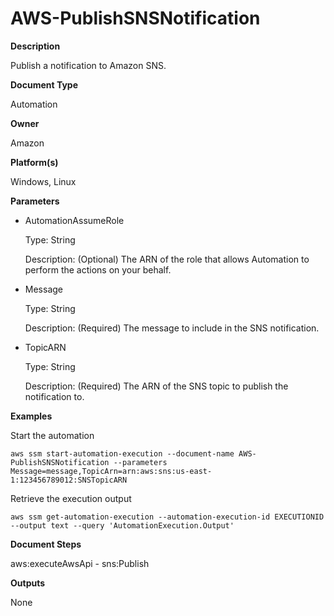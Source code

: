 # AWS\-PublishSNSNotification<a name="automation-aws-publishsnsnotification"></a>

**Description**

Publish a notification to Amazon SNS\.

**Document Type**

Automation

**Owner**

Amazon

**Platform\(s\)**

Windows, Linux

**Parameters**
+ AutomationAssumeRole

  Type: String

  Description: \(Optional\) The ARN of the role that allows Automation to perform the actions on your behalf\.
+ Message

  Type: String

  Description: \(Required\) The message to include in the SNS notification\.
+ TopicARN

  Type: String

  Description: \(Required\) The ARN of the SNS topic to publish the notification to\.

**Examples**

Start the automation

```
aws ssm start-automation-execution --document-name AWS-PublishSNSNotification --parameters Message=message,TopicArn=arn:aws:sns:us-east-1:123456789012:SNSTopicARN
```

Retrieve the execution output

```
aws ssm get-automation-execution --automation-execution-id EXECUTIONID --output text --query 'AutomationExecution.Output'
```

**Document Steps**

aws:executeAwsApi \- sns:Publish

**Outputs**

None
